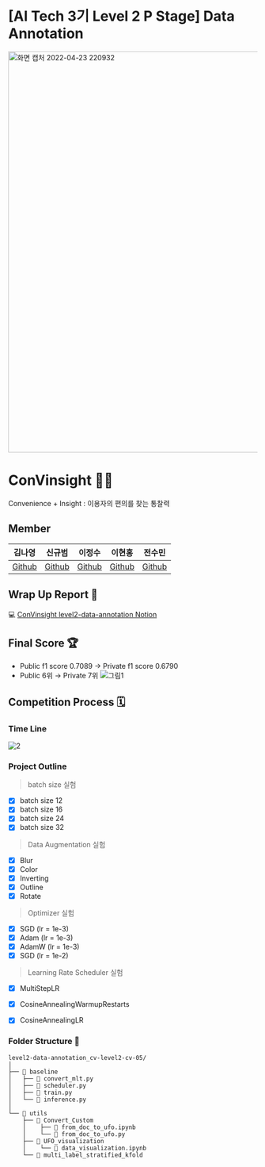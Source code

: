 # [AI Tech 3기 Level 2 P Stage] Data Annotation
<img width="809" alt="화면 캡처 2022-04-23 220932" src="https://user-images.githubusercontent.com/90603530/164895934-5d37ae03-51b5-402d-9e8c-ef0545634e95.png">


# ConVinsight 🧑‍💻
Convenience + Insight : 이용자의 편의를 찾는 통찰력
## Member
| 김나영 | 신규범 | 이정수 | 이현홍 | 전수민 |  
| :-: | :-: | :-: | :-: | :-: |  
|[Github](https://github.com/dudskrla) | [Github](https://github.com/KyubumShin) | [Github](https://github.com/sw930718) | [Github](https://github.com/Heruing) | [Github](https://github.com/Su-minn) |

## Wrap Up Report 📑
💻 [ConVinsight level2-data-annotation Notion](https://yummy-angle-b95.notion.site/CV-05-Wrap-Up-Report-25e5f0ad2ec84a00a6623acde379dfdf)

## Final Score 🏆
- Public f1 score 0.7089 → Private f1 score 0.6790
- Public 6위 → Private 7위
![그림1](https://user-images.githubusercontent.com/90603530/164896072-fc13babf-eb85-4690-88dd-5be5c9569240.jpg)



## Competition Process 🗓️
### Time Line
![2](https://user-images.githubusercontent.com/90603530/164896093-ca491d29-ddb0-4381-8a6d-39e5ade7b3fe.jpg)


### Project Outline 

> batch size 실험
> 
- [x]  batch size 12
- [x]  batch size 16
- [x]  batch size 24
- [x]  batch size 32

> Data Augmentation 실험
> 
- [x]  Blur
- [x]  Color
- [x]  Inverting
- [x]  Outline
- [x]  Rotate

> Optimizer 실험
> 
- [x]  SGD (lr = 1e-3)
- [x]  Adam (lr = 1e-3)
- [x]  AdamW (lr = 1e-3)
- [x]  SGD (lr = 1e-2)

> Learning Rate Scheduler 실험
> 
- [x]  MultiStepLR
- [x]  CosineAnnealingWarmupRestarts
- [x]  CosineAnnealingLR



### Folder Structure 📂
```
level2-data-annotation_cv-level2-cv-05/
│
├── 📂 baseline
│   ├── 📝 convert_mlt.py
│   ├── 📝 scheduler.py
│   ├── 📝 train.py
│   └── 📝 inference.py
│
└── 📂 utils
    ├── 📂 Convert_Custom
    │  	 ├── 📝 from_doc_to_ufo.ipynb
    │ 	 └── 📝 from_doc_to_ufo.py
    ├── 📂 UFO_visualization
    │ 	 └── 📝 data_visualization.ipynb
    └── 📂 multi_label_stratified_kfold
```
